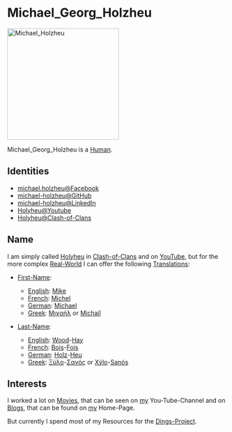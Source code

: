 # Michael_Georg_Holzheu <a id="1"/>

<img src="400000028.jpg" alt="Michael_Holzheu" style="width:256px; height: 256px;"/>

Michael_Georg_Holzheu is a [Human](40000001.md).

## Identities <a id="1000"/>

- [michael.holzheu@Facebook](1971099004.md)
- [michael-holzheu@GitHub](1971099003.md)
- [michael-holzheu@LinkedIn](1971099002.md)
- [Holyheu@Youtube](190000002.md)
- [Holyheu@Clash-of-Clans](4.md)

## Name <a id="2000"/>

I am simply called [Holyheu](270020000.md) in [Clash-of-Clans](3.md) and on [YouTube](190000001.md), but for the more complex [Real-World](404.md) I can offer the following [Translations](60126.md):

- [First-Name](270000028.md):
    - [English](600006.md): [Mike](270001000.md)
    - [French](666003.md): [Michel](270001000.md)
    - [German](140000025.md): [Michael](270001000.md)
    - [Greek](666004.md): [Μιχαήλ](270001000.md) or [Michaíl](270001000.md)

- [Last-Name](180000009.md):
    - [English](600006.md): [Wood](91000002.md)-[Hay](91000003.md)
    - [French](666003.md): [Bois](91000002.md)-[Fois](91000003.md)
    - [German](140000025.md): [Holz](91000002.md)-[Heu](91000003.md)
    - [Greek](666004.md): [Ξύλο](91000002.md)-[Σανός](91000003.md) or [Xýlo](91000002.md)-[Sanós](91000003.md)

## Interests <a id="3000"/>

I worked a lot on [Movies](700018.md), that can be seen on [my](190000002.md) You-Tube-Channel and on [Blogs](10000000001.md), that can be found on [my](192000004.md) Home-Page.

But currently I spend most of my Resources for the [Dings-Project](300000006.md).
